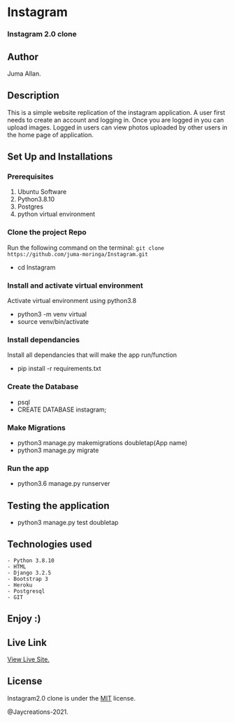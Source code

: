 # Instagram
### Instagram 2.0 clone 

## Author
Juma Allan.

## Description
This is a simple website replication of the instagram application. A user first needs to  create an account and logging  in. 
Once you are logged in you can upload images.
Logged in users can view photos uploaded by other users in the home page of application.


## Set Up and Installations

### Prerequisites
1. Ubuntu Software
2. Python3.8.10
3. Postgres
4. python virtual environment

### Clone the  project Repo
Run the following command on the terminal:
`git clone https://github.com/juma-moringa/Instagram.git`
* cd Instagram

###  Install and activate virtual environment
Activate virtual environment using python3.8 
* python3 -m venv virtual
* source venv/bin/activate

### Install dependancies
Install  all dependancies that will make the app run/function
* pip install -r requirements.txt

### Create the Database
* psql
* CREATE DATABASE instagram;


### Make Migrations
* python3 manage.py makemigrations doubletap(App name)
* python3 manage.py migrate

### Run the app
* python3.6 manage.py runserver

## Testing the application
* python3 manage.py test doubletap

## Technologies used
    - Python 3.8.10
    - HTML
    - Django 3.2.5
    - Bootstrap 3
    - Heroku
    - Postgresql
    - GIT

## Enjoy :)


## Live Link

[View Live Site.](https://instagram2.0.herokuapp.com/)

## License

Instagram2.0 clone is under the [MIT](LICENSE) license.

@Jaycreations-2021.